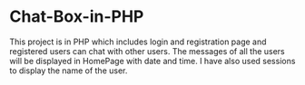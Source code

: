 # Chat-Box-in-PHP
This project is in PHP which includes login and registration page and registered users can chat with other users. The messages of all the users will be displayed in HomePage with date and time. I have also used sessions to display the name of the user.
